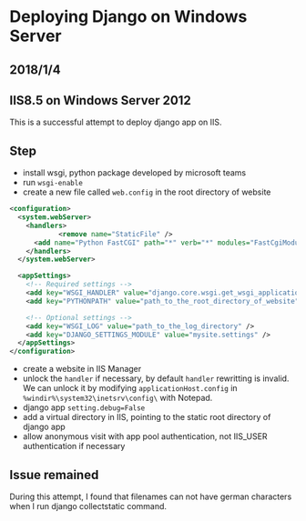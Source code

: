 # Deploying Django on Windows Server

## 2018/1/4

## IIS8.5 on Windows Server 2012
This is a successful attempt to deploy django app on IIS.

## Step

* install wsgi, python package developed by microsoft teams
* run `wsgi-enable`
* create a new file called `web.config` in the root directory of website

```XML
<configuration>
  <system.webServer>
    <handlers>
            <remove name="StaticFile" />
      <add name="Python FastCGI" path="*" verb="*" modules="FastCgiModule" scriptProcessor="path_to_your_python_directory\python.exe|path_to_the_wfastcgi_python_directory\wfastcgi.py" resourceType="Unspecified" requireAccess="Script" />
    </handlers>
  </system.webServer>

  <appSettings>
    <!-- Required settings -->
    <add key="WSGI_HANDLER" value="django.core.wsgi.get_wsgi_application()" />
    <add key="PYTHONPATH" value="path_to_the_root_directory_of_website" />

    <!-- Optional settings -->
    <add key="WSGI_LOG" value="path_to_the_log_directory" />
    <add key="DJANGO_SETTINGS_MODULE" value="mysite.settings" />    
  </appSettings>
</configuration>
```

* create a website in IIS Manager
* unlock the `handler` if necessary, by default `handler` rewritting is invalid. We can unlock it by modifying
`applicationHost.config` in `%windir%\system32\inetsrv\config\` with Notepad.   
* django app `setting.debug=False`
* add a virtual directory in IIS, pointing to the static root directory of django app
* allow anonymous visit with app pool authentication, not IIS_USER authentication if necessary


## Issue remained
During this attempt, I found that
filenames can not have german characters when I run django collectstatic command.
